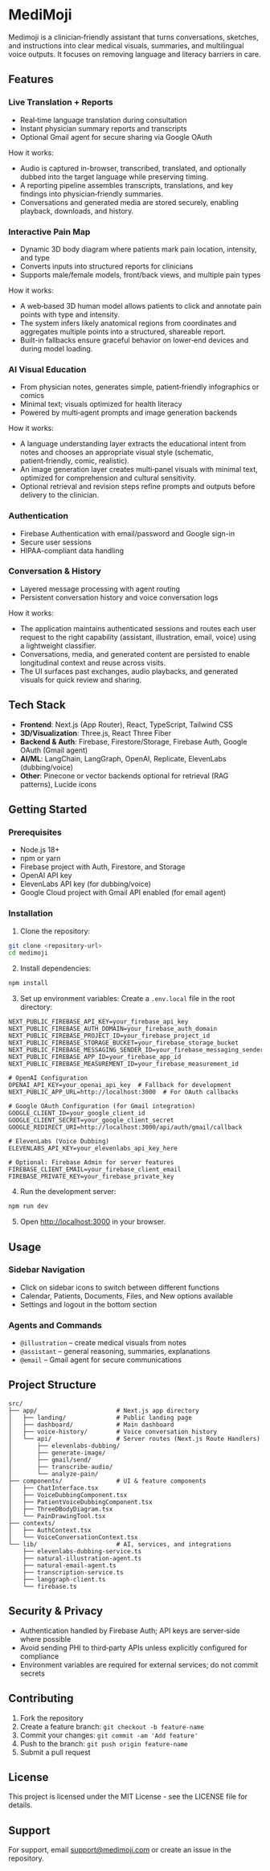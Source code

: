 # MediMoji

Medimoji is a clinician‑friendly assistant that turns conversations, sketches, and instructions into clear medical visuals, summaries, and multilingual voice outputs. It focuses on removing language and literacy barriers in care.

## Features

### Live Translation + Reports
- Real‑time language translation during consultation
- Instant physician summary reports and transcripts
- Optional Gmail agent for secure sharing via Google OAuth

How it works:
- Audio is captured in-browser, transcribed, translated, and optionally dubbed into the target language while preserving timing.
- A reporting pipeline assembles transcripts, translations, and key findings into physician‑friendly summaries.
- Conversations and generated media are stored securely, enabling playback, downloads, and history.

### Interactive Pain Map
- Dynamic 3D body diagram where patients mark pain location, intensity, and type
- Converts inputs into structured reports for clinicians
- Supports male/female models, front/back views, and multiple pain types

How it works:
- A web‑based 3D human model allows patients to click and annotate pain points with type and intensity.
- The system infers likely anatomical regions from coordinates and aggregates multiple points into a structured, shareable report.
- Built-in fallbacks ensure graceful behavior on lower‑end devices and during model loading.

### AI Visual Education
- From physician notes, generates simple, patient‑friendly infographics or comics
- Minimal text; visuals optimized for health literacy
- Powered by multi‑agent prompts and image generation backends

How it works:
- A language understanding layer extracts the educational intent from notes and chooses an appropriate visual style (schematic, patient‑friendly, comic, realistic).
- An image generation layer creates multi‑panel visuals with minimal text, optimized for comprehension and cultural sensitivity.
- Optional retrieval and revision steps refine prompts and outputs before delivery to the clinician.

### Authentication
- Firebase Authentication with email/password and Google sign-in
- Secure user sessions
- HIPAA-compliant data handling

### Conversation & History
- Layered message processing with agent routing
- Persistent conversation history and voice conversation logs

How it works:
- The application maintains authenticated sessions and routes each user request to the right capability (assistant, illustration, email, voice) using a lightweight classifier.
- Conversations, media, and generated content are persisted to enable longitudinal context and reuse across visits.
- The UI surfaces past exchanges, audio playbacks, and generated visuals for quick review and sharing.

## Tech Stack

- **Frontend**: Next.js (App Router), React, TypeScript, Tailwind CSS
- **3D/Visualization**: Three.js, React Three Fiber
- **Backend & Auth**: Firebase, Firestore/Storage, Firebase Auth, Google OAuth (Gmail agent)
- **AI/ML**: LangChain, LangGraph, OpenAI, Replicate, ElevenLabs (dubbing/voice)
- **Other**: Pinecone or vector backends optional for retrieval (RAG patterns), Lucide icons

## Getting Started

### Prerequisites
- Node.js 18+
- npm or yarn
- Firebase project with Auth, Firestore, and Storage
- OpenAI API key
- ElevenLabs API key (for dubbing/voice)
- Google Cloud project with Gmail API enabled (for email agent)

### Installation

1. Clone the repository:
```bash
git clone <repository-url>
cd medimoji
```

2. Install dependencies:
```bash
npm install
```

3. Set up environment variables:
Create a `.env.local` file in the root directory:
```env
NEXT_PUBLIC_FIREBASE_API_KEY=your_firebase_api_key
NEXT_PUBLIC_FIREBASE_AUTH_DOMAIN=your_firebase_auth_domain
NEXT_PUBLIC_FIREBASE_PROJECT_ID=your_firebase_project_id
NEXT_PUBLIC_FIREBASE_STORAGE_BUCKET=your_firebase_storage_bucket
NEXT_PUBLIC_FIREBASE_MESSAGING_SENDER_ID=your_firebase_messaging_sender_id
NEXT_PUBLIC_FIREBASE_APP_ID=your_firebase_app_id
NEXT_PUBLIC_FIREBASE_MEASUREMENT_ID=your_firebase_measurement_id

# OpenAI Configuration
OPENAI_API_KEY=your_openai_api_key  # Fallback for development
NEXT_PUBLIC_APP_URL=http://localhost:3000  # For OAuth callbacks

# Google OAuth Configuration (for Gmail integration)
GOOGLE_CLIENT_ID=your_google_client_id
GOOGLE_CLIENT_SECRET=your_google_client_secret
GOOGLE_REDIRECT_URI=http://localhost:3000/api/auth/gmail/callback

# ElevenLabs (Voice Dubbing)
ELEVENLABS_API_KEY=your_elevenlabs_api_key_here

# Optional: Firebase Admin for server features
FIREBASE_CLIENT_EMAIL=your_firebase_client_email
FIREBASE_PRIVATE_KEY=your_firebase_private_key
```

4. Run the development server:
```bash
npm run dev
```

5. Open [http://localhost:3000](http://localhost:3000) in your browser.

## Usage

### Sidebar Navigation
- Click on sidebar icons to switch between different functions
- Calendar, Patients, Documents, Files, and New options available
- Settings and logout in the bottom section

### Agents and Commands
- `@illustration` – create medical visuals from notes
- `@assistant` – general reasoning, summaries, explanations
- `@email` – Gmail agent for secure communications

## Project Structure

```
src/
├── app/                      # Next.js app directory
│   ├── landing/              # Public landing page
│   ├── dashboard/            # Main dashboard
│   ├── voice-history/        # Voice conversation history
│   └── api/                  # Server routes (Next.js Route Handlers)
│       ├── elevenlabs-dubbing/
│       ├── generate-image/
│       ├── gmail/send/
│       ├── transcribe-audio/
│       └── analyze-pain/
├── components/               # UI & feature components
│   ├── ChatInterface.tsx
│   ├── VoiceDubbingComponent.tsx
│   ├── PatientVoiceDubbingComponent.tsx
│   ├── ThreeDBodyDiagram.tsx
│   └── PainDrawingTool.tsx
├── contexts/
│   ├── AuthContext.tsx
│   └── VoiceConversationContext.tsx
└── lib/                      # AI, services, and integrations
    ├── elevenlabs-dubbing-service.ts
    ├── natural-illustration-agent.ts
    ├── natural-email-agent.ts
    ├── transcription-service.ts
    ├── langgraph-client.ts
    └── firebase.ts
```

## Security & Privacy

- Authentication handled by Firebase Auth; API keys are server‑side where possible
- Avoid sending PHI to third‑party APIs unless explicitly configured for compliance
- Environment variables are required for external services; do not commit secrets

## Contributing

1. Fork the repository
2. Create a feature branch: `git checkout -b feature-name`
3. Commit your changes: `git commit -am 'Add feature'`
4. Push to the branch: `git push origin feature-name`
5. Submit a pull request

## License

This project is licensed under the MIT License - see the LICENSE file for details.

## Support

For support, email support@medimoji.com or create an issue in the repository.
